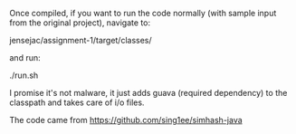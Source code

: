 Once compiled, if you want to run the code normally (with sample input from the original project), navigate to:

jensejac/assignment-1/target/classes/

and run:

./run.sh

I promise it's not malware, it just adds guava (required dependency) to the classpath and takes care of i/o files.


The code came from https://github.com/sing1ee/simhash-java
